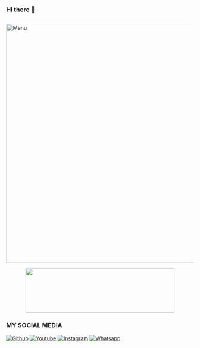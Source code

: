 ### Hi there 👋

<!--
**DekuraDev/DekuraDev** is a ✨ _special_ ✨ repository because its `README.md` (this file) appears on your GitHub profile.

Here are some ideas to get you started:

- 🔭 I’m currently working on ...
- 🌱 I’m currently learning ...
- 👯 I’m looking to collaborate on ...
- 🤔 I’m looking for help with ...
- 💬 Ask me about ...
- 📫 How to reach me: ...
- 😄 Pronouns: ...
- ⚡ Fun fact: ...
-->

##

<img src="https://github.com/Dekura-X/Dekura-X/blob/main/IMG_20210914_175500.jpg" width="640" title="Dekura-X" alt="Menu">
</p>

<p align="center">
  <img width="400" height="120" src="https://github-readme-stats.vercel.app/api/top-langs/?username=DekuraDev&layout=compact&theme=chartreuse-dark">
</p>


### MY SOCIAL MEDIA
[![Github](https://img.shields.io/badge/Github-Ikuti-green?style=for-the-badge&logo=github)](https://github.com/Dekura-X/)
[![Youtube](https://img.shields.io/badge/Youtube-Subscribe-green?style=for-the-badge&logo=Youtube)](https://youtube.com/c/orbXDBdbsS)
[![Instagram](https://img.shields.io/badge/Instagram-Ikuti-green?style=for-the-badge&logo=Instagram)](https://www.instagram.com/ngemry7)
[![Whatsapp](https://img.shields.io/badge/Whatsapp-Chat-green?style=for-the-badge&logo=WhatsApp)](https://wa.me/+6281567607136?text=Assalamualaikum%20Bang)

<!-- Resources -->
<!-- Icons: https://simpleicons.org/ -->
<!-- GitHub Stats: https://github.com/scripter-ryu/github-readme-stats -->
<!-- Emojis: https://emojipedia.org/emoji/ -->
<!-- HTML Emojis: https://www.fileformat.info/index.htm -->
<!-- Shields: https://shields.io/ -->
<!-- Awesome GitHub Profile README: https://github.com/abhisheknaiidu/awesome-github-profile-readme -->

